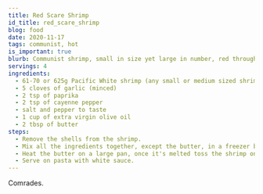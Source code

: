 ```yaml
---
title: Red Scare Shrimp
id_title: red_scare_shrimp
blog: food
date: 2020-11-17
tags: communist, hot
is_important: true
blurb: Communist shrimp, small in size yet large in number, red through and through best served on pasta with a white sauce.
servings: 4
ingredients:
  - 61-70 or 625g Pacific White shrimp (any small or medium sized shrimp will do)
  - 5 cloves of garlic (minced)
  - 2 tsp of paprika
  - 2 tsp of cayenne pepper
  - salt and pepper to taste
  - 1 cup of extra virgin olive oil
  - 2 tbsp of butter
steps:
  - Remove the shells from the shrimp.
  - Mix all the ingredients together, except the butter, in a freezer bag or a mixing bowl, seal the container and let it rest in the fridge for about 1h.
  - Heat the butter on a large pan, once it's melted toss the shrimp on it for about 10min.
  - Serve on pasta with white sauce.
---
```

Comrades.
